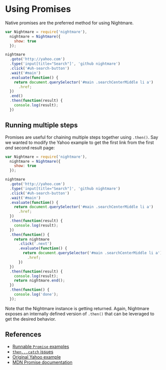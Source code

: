 # Using Promises
Native promises are the preferred method for using Nightmare.

```js
var Nightmare = require('nightmare'),
  nightmare = Nightmare({
    show: true
  });

nightmare
  .goto('http://yahoo.com')
  .type('input[title="Search"]', 'github nightmare')
  .click('#uh-search-button')
  .wait('#main')
  .evaluate(function() {
    return document.querySelector('#main .searchCenterMiddle li a')
      .href;
  })
  .end()
  .then(function(result) {
    console.log(result);
  })
```

## Running multiple steps
Promises are useful for chaining multiple steps together using `.then()`.  Say we wanted to modify the Yahoo example to get the first link from the first _and_ second result page:

```js
var Nightmare = require('nightmare'),
  nightmare = Nightmare({
    show: true
  });

nightmare
  .goto('http://yahoo.com')
  .type('input[title="Search"]', 'github nightmare')
  .click('#uh-search-button')
  .wait('#main')
  .evaluate(function() {
    return document.querySelector('#main .searchCenterMiddle li a')
      .href;
  })
  .then(function(result) {
    console.log(result);
  })
  .then(function() {
    return nightmare
      .click('.next')
      .evaluate(function() {
        return document.querySelector('#main .searchCenterMiddle li a')
          .href;
      })
  })
  .then(function(result) {
    console.log(result);
    return nightmare.end();
  })
  .then(function() {
    console.log('done');
  });
```

Note that the Nightmare instance is getting returned.  Again, Nightmare exposes an internally defined version of `.then()` that can be leveraged to get the desired behavior.

## References
- [Runnable `Promise` examples](https://github.com/rosshinkley/nightmare-examples/tree/master/examples/beginner/promises)
- [`then...catch` issues](https://github/com/rosshinkley/nightmare-examples/docs/known-ssues/then-catch.md)
- [Original Yahoo example](https://github.com/segmentio/nightmare#examples)
- [MDN Promise documentation](https://developer.mozilla.org/en-US/docs/Web/JavaScript/Reference/Global_Objects/Promise)

